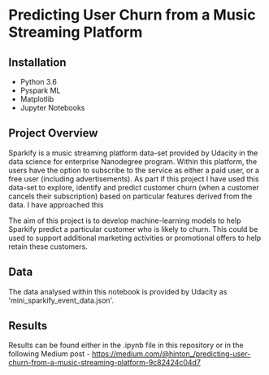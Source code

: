 # Predicting User Churn from a Music Streaming Platform

## Installation

- Python 3.6
- Pyspark ML
- Matplotlib
- Jupyter Notebooks

## Project Overview
Sparkify is a music streaming platform data-set provided by Udacity in the data science for enterprise Nanodegree program. Within this platform, the users have the option to subscribe to the service as either a paid user, or a free user (including advertisements). As part if this project I have used this data-set to explore, identify and predict customer churn (when a customer cancels their subscription) based on particular features derived from the data. I have approached this 

The aim of this project is to develop machine-learning models to help Sparkify predict a particular customer who is likely to churn. This could be used to support additional marketing activities or promotional offers to help retain these customers.

## Data
The data analysed within this notebook is provided by Udacity as 'mini_sparkify_event_data.json'.

## Results
Results can be found either in the .ipynb file in this repository or in the following Medium post - https://medium.com/@hinton_/predicting-user-churn-from-a-music-streaming-platform-9c82424c04d7
